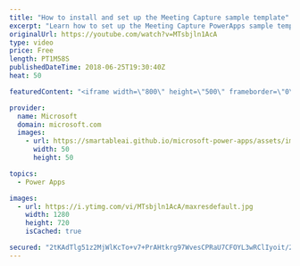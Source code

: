 ```yaml
---
title: "How to install and set up the Meeting Capture sample template"
excerpt: "Learn how to set up the Meeting Capture PowerApps sample template and make it your own.  Learn more: https://powerapps.microsoft.com/en-us/blog/capture-meetings-notes-like-a-pro/"
originalUrl: https://youtube.com/watch?v=MTsbjln1AcA
type: video
price: Free
length: PT1M58S
publishedDateTime: 2018-06-25T19:30:40Z
heat: 50

featuredContent: "<iframe width=\"800\" height=\"500\" frameborder=\"0\" src=\"https://www.youtube.com/embed/MTsbjln1AcA\" allow=\"accelerometer; autoplay; encrypted-media; gyroscope; picture-in-picture\" allowfullscreen></iframe>"

provider:
  name: Microsoft
  domain: microsoft.com
  images:
    - url: https://smartableai.github.io/microsoft-power-apps/assets/images/organizations/microsoft.com-50x50.jpg
      width: 50
      height: 50

topics:
  - Power Apps

images:
  - url: https://i.ytimg.com/vi/MTsbjln1AcA/maxresdefault.jpg
    width: 1280
    height: 720
    isCached: true

secured: "2tKAdTlg51z2MjWlKcTo+v7+PrAHtkrg97WvesCPRaU7CFOYL3wRClIyoit/2RnpV38DfRoztUeOn5zyiHJUrmZ+Od93kBt+XkttLuFwrqdkbzLiSIUtfPyLrwRwnx/xgJiOXbC7EIDO958Vi/SqRN3ilDMsDf2YFKxRIftqs2oOuJsUQxg+WxK1ukpEVFrypzc4G20zf511DKYugJgCc2PkH335dnKjxq0m5ZDJ3IX04BuUodqb4UBBTu5uzicVYoaEu7KDbS3FYaaMpoYxTP1Rcz3PGNd6TMX9pWnmwjQSyjABn24YoW9AqquE58reRyMQqtsgz/0b/9E7i2SbO8UYK4jv/tkeSzOw5PkWfqje6IY/VKbK2aKxgTFJcWn5gZuSJz5kH2iEh/MHXk6/D2/aTKVa439mtdc45azgo9o=;TwX4hAThuU598o6Ced3gEQ=="
---
```



